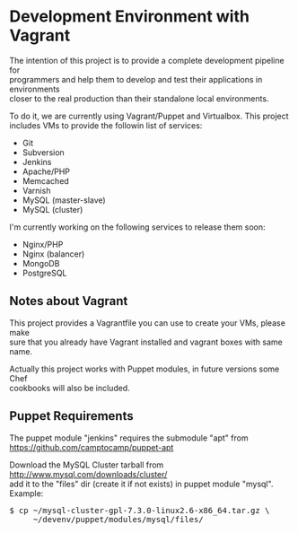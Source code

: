 Development Environment with Vagrant
====================================

The intention of this project is to provide a complete development pipeline for  
programmers and help them to develop and test their applications in environments  
closer to the real production than their standalone local environments.

To do it, we are currently using Vagrant/Puppet and Virtualbox. This project  
includes VMs to provide the followin list of services:

* Git
* Subversion
* Jenkins
* Apache/PHP
* Memcached
* Varnish
* MySQL (master-slave)
* MySQL (cluster)

I'm currently working on the following services to release them soon:

* Nginx/PHP
* Nginx (balancer)
* MongoDB
* PostgreSQL

Notes about Vagrant
-------------------
This project provides a Vagrantfile you can use to create your VMs, please make  
sure that you already have Vagrant installed and vagrant boxes with same name.

Actually this project works with Puppet modules, in future versions some Chef  
cookbooks will also be included.

Puppet Requirements
-------------------
The puppet module "jenkins" requires the submodule "apt" from  
https://github.com/camptocamp/puppet-apt

Download the MySQL Cluster tarball from http://www.mysql.com/downloads/cluster/  
add it to the "files" dir (create it if not exists) in puppet module "mysql".  
Example:
<pre>
$ cp ~/mysql-cluster-gpl-7.3.0-linux2.6-x86_64.tar.gz \
     ~/devenv/puppet/modules/mysql/files/</pre>
